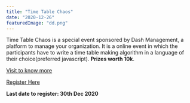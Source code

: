 ```yaml
---
title: "Time Table Chaos"
date: "2020-12-26"
featuredImage: "dd.png"
---
```

Time Table Chaos is a special event sponsored by Dash Management, a platform to manage your organization. It is a online event in which the participants have to write a time table making algorithm in a language of their choice(preferred javascript). **Prizes worth 10k**.

[Visit to know more](https://docs.google.com/document/d/e/2PACX-1vQrbcWi_mwwocOLS0jk1ZBjvHcOJNlFJo8r0DKQRrHXBsGDOBG0_fTeGGgBejqEqB15rSRbOqOdqY-A/pub)

[Register Here](www.time-table-chaos.devfolio.co)

**Last date to register: 30th Dec 2020**

